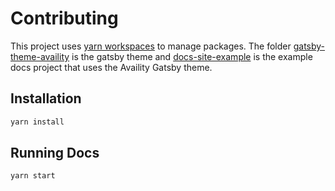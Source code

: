 # Contributing

This project uses [yarn workspaces](https://yarnpkg.com/lang/en/docs/workspaces/) to manage packages. The folder [gatsby-theme-availity](./packages/gatsby-theme-availity) is the gatsby theme and [docs-site-example]('./packages/docs-site-example') is the example docs project that uses the Availity Gatsby theme.

## Installation

```bash
yarn install
```

## Running Docs

```bash
yarn start
```
